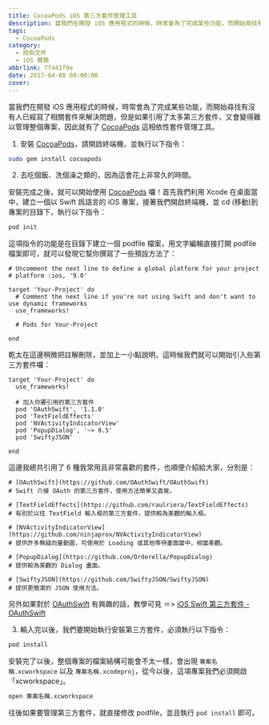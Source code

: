 ```yaml
---
title: CocoaPods iOS 第三方套件管理工具
description: 當我們在開發 iOS 應用程式的時候，時常會為了完成某些功能，而開始尋找有沒有人已經寫了相關套件來解決問題 ...
tags:
  - CocoaPods
category:
  - 技術文件
  - iOS 實務
abbrlink: 7f441f9e
date: 2017-04-08 00:00:00
cover:
---
```


當我們在開發 iOS 應用程式的時候，時常會為了完成某些功能，而開始尋找有沒有人已經寫了相關套件來解決問題，但是如果引用了太多第三方套件，又會變得難以管理整個專案，因此就有了 [CocoaPods](https://cocoapods.org) 這相依性套件管理工具。

1. 安裝 [CocoaPods](https://cocoapods.org)，請開啟終端機，並執行以下指令：

```sh
sudo gem install cocoapods
```

2. 去吃個飯、洗個澡之類的，因為這會花上非常久的時間。

安裝完成之後，就可以開始使用 [CocoaPods](https://cocoapods.org) 囉！首先我們利用 Xcode 在桌面當中，建立一個以 Swift 爲語言的 iOS 專案，接著我們開啟終端機，並 cd (移動)到專案的目錄下，執行以下指令：

```sh
pod init
```

這項指令的功能是在目錄下建立一個 podfile 檔案，用文字編輯直接打開 podfile 檔案即可，就可以發現它幫你撰寫了一些預設方法了：

```pod
# Uncomment the next line to define a global platform for your project
# platform :ios, '9.0'

target 'Your-Project' do
  # Comment the next line if you're not using Swift and don't want to use dynamic frameworks
  use_frameworks!

  # Pods for Your-Project

end
```

乾太在這邊稍微把註解刪除，並加上一小點說明，這時候我們就可以開始引入些第三方套件囉：

```pod
target 'Your-Project' do
  use_frameworks!

  # 加入你要引用的第三方套件
  pod 'OAuthSwift', '1.1.0'
  pod 'TextFieldEffects'
  pod 'NVActivityIndicatorView'
  pod 'PopupDialog', '~> 0.5'
  pod 'SwiftyJSON'

end
```

這邊我總共引用了 6 種我常用且非常喜歡的套件，也順便介紹給大家，分別是：

```
# [OAuthSwift](https://github.com/OAuthSwift/OAuthSwift)
# Swift 介接 OAuth 的第三方套件，使用方法簡單又直覺。

# [TextFieldEffects](https://github.com/raulriera/TextFieldEffects)
# 有別於以往 TextField 輸入框的第三方套件，提供較為美觀的輸入框。

# [NVActivityIndicatorView](https://github.com/ninjaprox/NVActivityIndicatorView)
# 提供許多無縫向量動圖，可使用於 Loading 或其他等待畫面當中，相當美觀。

# [PopupDialog](https://github.com/Orderella/PopupDialog)
# 提供較為美觀的 Dialog 畫面。

# [SwiftyJSON](https://github.com/SwiftyJSON/SwiftyJSON)
# 提供更簡潔的 JSON 使用方法。
```

另外如果對於 [OAuthSwift](https://github.com/OAuthSwift/OAuthSwift) 有興趣的話，教學可見 ＝> [iOS Swift 第三方套件 - OAuthSwift](https://kantai235.github.io/2017/04/11/OAuthForSwiftBasic/)

3. 輸入完以後，我們要開始執行安裝第三方套件，必須執行以下指令：

```sh
pod install
```

安裝完了以後，整個專案的檔案結構可能會不太一樣，會出現 `專案名稱.xcworkspace` 以及 `專案名稱.xcodeproj`，從今以後，這項專案我們必須開啟「xcworkspace」。

```sh
open 專案名稱.xcworkspace
```

往後如果要管理第三方套件，就直接修改 podfile，並且執行 `pod install` 即可。
